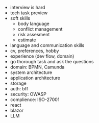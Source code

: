 * interview is hard
* tech task preview
* soft skills
  * body language
  * conflict management
  * risk assesment
  * estimate
* language and communication skills
* cv, preferences, hobby
* experience (dev flow, domain)
* go thorough task and ask the questions
* domain: BPMN, Camunda
* system architecture
* application architecture
* storage
* auth: bff
* security: OWASP
* complience: ISO-27001
* react
* blazor
* LLM
